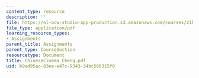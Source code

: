 ```yaml
---
content_type: resource
description: ''
file: https://ol-ocw-studio-app-production.s3.amazonaws.com/courses/21h-560-smashing-the-iron-rice-bowl-chinese-east-asia-fall-2004/b9ad95ac83eee47c934334bc566315f0_ChineseCinema_Cheng.pdf
file_type: application/pdf
learning_resource_types:
- Assignments
parent_title: Assignments
parent_type: CourseSection
resourcetype: Document
title: ChineseCinema_Cheng.pdf
uid: b9ad95ac-83ee-e47c-9343-34bc566315f0
---
```

